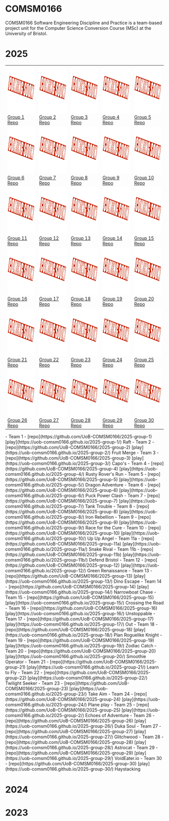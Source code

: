 # COMSM0166

COMSM0166 Software Engineering Discipline and Practice is a team-based project unit for the Computer Science Conversion Course (MSc) at the University of Bristol.

# 2025

<table>
  <tr>
    <td><a href="https://uob-comsm0166.github.io/2025-group-1/" target="_blank"><img src="./Thumbnails/comingsoon.jpg" width="150" height="150"></a><br><a href="https://github.com/UoB-COMSM0166/2025-group-1" target="_blank">Group 1 Repo</a></td>
    <td><a href="https://uob-comsm0166.github.io/2025-group-2/" target="_blank"><img src="./Thumbnails/comingsoon.jpg" width="150" height="150"></a><br><a href="https://github.com/UoB-COMSM0166/2025-group-2" target="_blank">Group 2 Repo</a></td>
    <td><a href="https://uob-comsm0166.github.io/2025-group-3/" target="_blank"><img src="./Thumbnails/comingsoon.jpg" width="150" height="150"></a><br><a href="https://github.com/UoB-COMSM0166/2025-group-3" target="_blank">Group 3 Repo</a></td>
    <td><a href="https://uob-comsm0166.github.io/2025-group-4/" target="_blank"><img src="./Thumbnails/comingsoon.jpg" width="150" height="150"></a><br><a href="https://github.com/UoB-COMSM0166/2025-group-4" target="_blank">Group 4 Repo</a></td>
    <td><a href="https://uob-comsm0166.github.io/2025-group-5/" target="_blank"><img src="./Thumbnails/comingsoon.jpg" width="150" height="150"></a><br><a href="https://github.com/UoB-COMSM0166/2025-group-5" target="_blank">Group 5 Repo</a></td>
  </tr>
  <tr>
    <td><a href="https://uob-comsm0166.github.io/2025-group-6/" target="_blank"><img src="./Thumbnails/comingsoon.jpg" width="150" height="150"></a><br><a href="https://github.com/UoB-COMSM0166/2025-group-6" target="_blank">Group 6 Repo</a></td>
    <td><a href="https://uob-comsm0166.github.io/2025-group-7/" target="_blank"><img src="./Thumbnails/comingsoon.jpg" width="150" height="150"></a><br><a href="https://github.com/UoB-COMSM0166/2025-group-7" target="_blank">Group 7 Repo</a></td>
    <td><a href="https://uob-comsm0166.github.io/2025-group-8/" target="_blank"><img src="./Thumbnails/comingsoon.jpg" width="150" height="150"></a><br><a href="https://github.com/UoB-COMSM0166/2025-group-8" target="_blank">Group 8 Repo</a></td>
    <td><a href="https://uob-comsm0166.github.io/2025-group-9/" target="_blank"><img src="./Thumbnails/comingsoon.jpg" width="150" height="150"></a><br><a href="https://github.com/UoB-COMSM0166/2025-group-9" target="_blank">Group 9 Repo</a></td>
    <td><a href="https://uob-comsm0166.github.io/2025-group-10/" target="_blank"><img src="./Thumbnails/comingsoon.jpg" width="150" height="150"></a><br><a href="https://github.com/UoB-COMSM0166/2025-group-10" target="_blank">Group 10 Repo</a></td>
  </tr>
  <tr>
    <td><a href="https://uob-comsm0166.github.io/2025-group-11/" target="_blank"><img src="./Thumbnails/comingsoon.jpg" width="150" height="150"></a><br><a href="https://github.com/UoB-COMSM0166/2025-group-11" target="_blank">Group 11 Repo</a></td>
    <td><a href="https://uob-comsm0166.github.io/2025-group-12/" target="_blank"><img src="./Thumbnails/comingsoon.jpg" width="150" height="150"></a><br><a href="https://github.com/UoB-COMSM0166/2025-group-12" target="_blank">Group 12 Repo</a></td>
    <td><a href="https://uob-comsm0166.github.io/2025-group-13/" target="_blank"><img src="./Thumbnails/comingsoon.jpg" width="150" height="150"></a><br><a href="https://github.com/UoB-COMSM0166/2025-group-13" target="_blank">Group 13 Repo</a></td>
    <td><a href="https://uob-comsm0166.github.io/2025-group-14/" target="_blank"><img src="./Thumbnails/comingsoon.jpg" width="150" height="150"></a><br><a href="https://github.com/UoB-COMSM0166/2025-group-14" target="_blank">Group 14 Repo</a></td>
    <td><a href="https://uob-comsm0166.github.io/2025-group-15/" target="_blank"><img src="./Thumbnails/comingsoon.jpg" width="150" height="150"></a><br><a href="https://github.com/UoB-COMSM0166/2025-group-15" target="_blank">Group 15 Repo</a></td>
  </tr>
  <tr>
    <td><a href="https://uob-comsm0166.github.io/2025-group-16/" target="_blank"><img src="./Thumbnails/comingsoon.jpg" width="150" height="150"></a><br><a href="https://github.com/UoB-COMSM0166/2025-group-16" target="_blank">Group 16 Repo</a></td>
    <td><a href="https://uob-comsm0166.github.io/2025-group-17/" target="_blank"><img src="./Thumbnails/comingsoon.jpg" width="150" height="150"></a><br><a href="https://github.com/UoB-COMSM0166/2025-group-17" target="_blank">Group 17 Repo</a></td>
    <td><a href="https://uob-comsm0166.github.io/2025-group-18/" target="_blank"><img src="./Thumbnails/comingsoon.jpg" width="150" height="150"></a><br><a href="https://github.com/UoB-COMSM0166/2025-group-18" target="_blank">Group 18 Repo</a></td>
    <td><a href="https://uob-comsm0166.github.io/2025-group-19/" target="_blank"><img src="./Thumbnails/comingsoon.jpg" width="150" height="150"></a><br><a href="https://github.com/UoB-COMSM0166/2025-group-19" target="_blank">Group 19 Repo</a></td>
    <td><a href="https://uob-comsm0166.github.io/2025-group-20/" target="_blank"><img src="./Thumbnails/comingsoon.jpg" width="150" height="150"></a><br><a href="https://github.com/UoB-COMSM0166/2025-group-20" target="_blank">Group 20 Repo</a></td>
  </tr>
  <tr>
    <td><a href="https://uob-comsm0166.github.io/2025-group-21/" target="_blank"><img src="./Thumbnails/comingsoon.jpg" width="150" height="150"></a><br><a href="https://github.com/UoB-COMSM0166/2025-group-21" target="_blank">Group 21 Repo</a></td>
    <td><a href="https://uob-comsm0166.github.io/2025-group-22/" target="_blank"><img src="./Thumbnails/comingsoon.jpg" width="150" height="150"></a><br><a href="https://github.com/UoB-COMSM0166/2025-group-22" target="_blank">Group 22 Repo</a></td>
    <td><a href="https://uob-comsm0166.github.io/2025-group-23/" target="_blank"><img src="./Thumbnails/comingsoon.jpg" width="150" height="150"></a><br><a href="https://github.com/UoB-COMSM0166/2025-group-23" target="_blank">Group 23 Repo</a></td>
    <td><a href="https://uob-comsm0166.github.io/2025-group-24/" target="_blank"><img src="./Thumbnails/comingsoon.jpg" width="150" height="150"></a><br><a href="https://github.com/UoB-COMSM0166/2025-group-24" target="_blank">Group 24 Repo</a></td>
    <td><a href="https://uob-comsm0166.github.io/2025-group-25/" target="_blank"><img src="./Thumbnails/comingsoon.jpg" width="150" height="150"></a><br><a href="https://github.com/UoB-COMSM0166/2025-group-25" target="_blank">Group 25 Repo</a></td>
  </tr>
  <tr>
    <td><a href="https://uob-comsm0166.github.io/2025-group-26/" target="_blank"><img src="./Thumbnails/comingsoon.jpg" width="150" height="150"></a><br><a href="https://github.com/UoB-COMSM0166/2025-group-26" target="_blank">Group 26 Repo</a></td>
    <td><a href="https://uob-comsm0166.github.io/2025-group-27/" target="_blank"><img src="./Thumbnails/comingsoon.jpg" width="150" height="150"></a><br><a href="https://github.com/UoB-COMSM0166/2025-group-27" target="_blank">Group 27 Repo</a></td>
    <td><a href="https://uob-comsm0166.github.io/2025-group-28/" target="_blank"><img src="./Thumbnails/comingsoon.jpg" width="150" height="150"></a><br><a href="https://github.com/UoB-COMSM0166/2025-group-28" target="_blank">Group 28 Repo</a></td>
    <td><a href="https://uob-comsm0166.github.io/2025-group-29/" target="_blank"><img src="./Thumbnails/comingsoon.jpg" width="150" height="150"></a><br><a href="https://github.com/UoB-COMSM0166/2025-group-29" target="_blank">Group 29 Repo</a></td>
    <td><a href="https://uob-comsm0166.github.io/2025-group-30/" target="_blank"><img src="./Thumbnails/comingsoon.jpg" width="150" height="150"></a><br><a href="https://github.com/UoB-COMSM0166/2025-group-30" target="_blank">Group 30 Repo</a></td>
  </tr>
</table>
- Team 1 - [repo](https://github.com/UoB-COMSM0166/2025-group-1) [play](https://uob-comsm0166.github.io/2025-group-1/) Raft
- Team 2 - [repo](https://github.com/UoB-COMSM0166/2025-group-2) [play](https://uob-comsm0166.github.io/2025-group-2/) Fruit Merge
- Team 3 - [repo](https://github.com/UoB-COMSM0166/2025-group-3) [play](https://uob-comsm0166.github.io/2025-group-3/) Capo's
- Team 4 - [repo](https://github.com/UoB-COMSM0166/2025-group-4) [play](https://uob-comsm0166.github.io/2025-group-4/) Rusty Rover's Run 
- Team 5 - [repo](https://github.com/UoB-COMSM0166/2025-group-5) [play](https://uob-comsm0166.github.io/2025-group-5/) Dragon Adventure
- Team 6 - [repo](https://github.com/UoB-COMSM0166/2025-group-6) [play](https://uob-comsm0166.github.io/2025-group-6/) Puck Power Clash
- Team 7 - [repo](https://github.com/UoB-COMSM0166/2025-group-7) [play](https://uob-comsm0166.github.io/2025-group-7/) Tank Trouble
- Team 8 - [repo](https://github.com/UoB-COMSM0166/2025-group-8) [play](https://uob-comsm0166.github.io/2025-group-8/) Iron Rebellion
- Team 9 - [repo](https://github.com/UoB-COMSM0166/2025-group-9) [play](https://uob-comsm0166.github.io/2025-group-9/) Race for the Cure
- Team 10 - [repo](https://github.com/UoB-COMSM0166/2025-group-10) [play](https://uob-comsm0166.github.io/2025-group-10/) Up Up Angel
- Team 11a - [repo](https://github.com/UoB-COMSM0166/2025-group-11a) [play](https://uob-comsm0166.github.io/2025-group-11a/) Snake Rival
- Team 11b - [repo](https://github.com/UoB-COMSM0166/2025-group-11b) [play](https://uob-comsm0166.github.io/2025-group-11b/) Defend Bristol
- Team 12 - [repo](https://github.com/UoB-COMSM0166/2025-group-12) [play](https://uob-comsm0166.github.io/2025-group-12/) Green Renaissance 
- Team 13 - [repo](https://github.com/UoB-COMSM0166/2025-group-13) [play](https://uob-comsm0166.github.io/2025-group-13/) Dino Escape
- Team 14 - [repo](https://github.com/UoB-COMSM0166/2025-group-14) [play](https://uob-comsm0166.github.io/2025-group-14/) Narrowboat Chase
- Team 15 - [repo](https://github.com/UoB-COMSM0166/2025-group-15) [play](https://uob-comsm0166.github.io/2025-group-15/) Crossing the Road
- Team 16 - [repo](https://github.com/UoB-COMSM0166/2025-group-16) [play](https://uob-comsm0166.github.io/2025-group-16/) Unstoppable
- Team 17 - [repo](https://github.com/UoB-COMSM0166/2025-group-17) [play](https://uob-comsm0166.github.io/2025-group-17/) Out
- Team 18  - [repo](https://github.com/UoB-COMSM0166/2025-group-18) [play](https://uob-comsm0166.github.io/2025-group-18/) Plan Roguelike Knight
- Team 19 - [repo](https://github.com/UoB-COMSM0166/2025-group-19) [play](https://uob-comsm0166.github.io/2025-group-19/) Zodiac Catch
- Team 20 - [repo](https://github.com/UoB-COMSM0166/2025-group-20) [play](https://uob-comsm0166.github.io/2025-group-20/) Smoothie Operator
- Team 21 - [repo](https://github.com/UoB-COMSM0166/2025-group-21) [play](https://uob-comsm0166.github.io/2025-group-21/) Learn to Fly
- Team 22 - [repo](https://github.com/UoB-COMSM0166/2025-group-22) [play](https://uob-comsm0166.github.io/2025-group-22/) Twilight Seeker
- Team 23 - [repo](https://github.com/UoB-COMSM0166/2025-group-23) [play](https://uob-comsm0166.github.io/2025-group-23/) Take Aim
- Team 24 - [repo](https://github.com/UoB-COMSM0166/2025-group-24) [play](https://uob-comsm0166.github.io/2025-group-24/) Plane play
- Team 25 - [repo](https://github.com/UoB-COMSM0166/2025-group-25) [play](https://uob-comsm0166.github.io/2025-group-2/) Echoes of Adventure
- Team 26 - [repo](https://github.com/UoB-COMSM0166/2025-group-26) [play](https://uob-comsm0166.github.io/2025-group-26/) Duka Soul
- Team 27 - [repo](https://github.com/UoB-COMSM0166/2025-group-27) [play](https://uob-comsm0166.github.io/2025-group-27/) Glitchwood
- Team 28 - [repo](https://github.com/UoB-COMSM0166/2025-group-28) [play](https://uob-comsm0166.github.io/2025-group-28/) Astrocat
- Team 29 - [repo](https://github.com/UoB-COMSM0166/2025-group-29) [play](https://uob-comsm0166.github.io/2025-group-29/) VoidEater.io
- Team 30 - [repo](https://github.com/UoB-COMSM0166/2025-group-30) [play](https://uob-comsm0166.github.io/2025-group-30/) Haystacking

# 2024

# 2023
